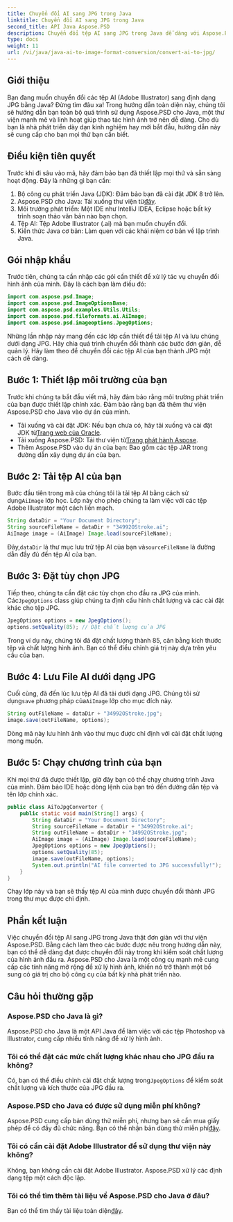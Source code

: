 ```yaml
---
title: Chuyển đổi AI sang JPG trong Java
linktitle: Chuyển đổi AI sang JPG trong Java
second_title: API Java Aspose.PSD
description: Chuyển đổi tệp AI sang JPG trong Java dễ dàng với Aspose.PSD. Hãy làm theo hướng dẫn từng bước của chúng tôi để chuyển đổi hình ảnh chất lượng cao.
type: docs
weight: 11
url: /vi/java/java-ai-to-image-format-conversion/convert-ai-to-jpg/
---
```

## Giới thiệu
Bạn đang muốn chuyển đổi các tệp AI (Adobe Illustrator) sang định dạng JPG bằng Java? Đừng tìm đâu xa! Trong hướng dẫn toàn diện này, chúng tôi sẽ hướng dẫn bạn toàn bộ quá trình sử dụng Aspose.PSD cho Java, một thư viện mạnh mẽ và linh hoạt giúp thao tác hình ảnh trở nên dễ dàng. Cho dù bạn là nhà phát triển dày dạn kinh nghiệm hay mới bắt đầu, hướng dẫn này sẽ cung cấp cho bạn mọi thứ bạn cần biết.
## Điều kiện tiên quyết
Trước khi đi sâu vào mã, hãy đảm bảo bạn đã thiết lập mọi thứ và sẵn sàng hoạt động. Đây là những gì bạn cần:
1. Bộ công cụ phát triển Java (JDK): Đảm bảo bạn đã cài đặt JDK 8 trở lên.
2.  Aspose.PSD cho Java: Tải xuống thư viện từ[đây](https://releases.aspose.com/psd/java/).
3. Môi trường phát triển: Một IDE như IntelliJ IDEA, Eclipse hoặc bất kỳ trình soạn thảo văn bản nào bạn chọn.
4. Tệp AI: Tệp Adobe Illustrator (.ai) mà bạn muốn chuyển đổi.
5. Kiến thức Java cơ bản: Làm quen với các khái niệm cơ bản về lập trình Java.
## Gói nhập khẩu
Trước tiên, chúng ta cần nhập các gói cần thiết để xử lý tác vụ chuyển đổi hình ảnh của mình. Đây là cách bạn làm điều đó:
```java
import com.aspose.psd.Image;
import com.aspose.psd.ImageOptionsBase;
import com.aspose.psd.examples.Utils.Utils;
import com.aspose.psd.fileformats.ai.AiImage;
import com.aspose.psd.imageoptions.JpegOptions;
```
Những lần nhập này mang đến các lớp cần thiết để tải tệp AI và lưu chúng dưới dạng JPG.
Hãy chia quá trình chuyển đổi thành các bước đơn giản, dễ quản lý. Hãy làm theo để chuyển đổi các tệp AI của bạn thành JPG một cách dễ dàng.
## Bước 1: Thiết lập môi trường của bạn
Trước khi chúng ta bắt đầu viết mã, hãy đảm bảo rằng môi trường phát triển của bạn được thiết lập chính xác. Đảm bảo rằng bạn đã thêm thư viện Aspose.PSD cho Java vào dự án của mình.
-  Tải xuống và cài đặt JDK: Nếu bạn chưa có, hãy tải xuống và cài đặt JDK từ[Trang web của Oracle](https://www.oracle.com/java/technologies/javase-downloads.html).
-  Tải xuống Aspose.PSD: Tải thư viện từ[Trang phát hành Aspose](https://releases.aspose.com/psd/java/).
- Thêm Aspose.PSD vào dự án của bạn: Bao gồm các tệp JAR trong đường dẫn xây dựng dự án của bạn.
## Bước 2: Tải tệp AI của bạn
 Bước đầu tiên trong mã của chúng tôi là tải tệp AI bằng cách sử dụng`AiImage` lớp học. Lớp này cho phép chúng ta làm việc với các tệp Adobe Illustrator một cách liền mạch.
```java
String dataDir = "Your Document Directory";
String sourceFileName = dataDir + "34992OStroke.ai";
AiImage image = (AiImage) Image.load(sourceFileName);
```
 Đây,`dataDir` là thư mục lưu trữ tệp AI của bạn và`sourceFileName` là đường dẫn đầy đủ đến tệp AI của bạn.
## Bước 3: Đặt tùy chọn JPG
 Tiếp theo, chúng ta cần đặt các tùy chọn cho đầu ra JPG của mình. Các`JpegOptions` class giúp chúng ta định cấu hình chất lượng và các cài đặt khác cho tệp JPG.
```java
JpegOptions options = new JpegOptions();
options.setQuality(85); // Đặt chất lượng của JPG
```
Trong ví dụ này, chúng tôi đã đặt chất lượng thành 85, cân bằng kích thước tệp và chất lượng hình ảnh. Bạn có thể điều chỉnh giá trị này dựa trên yêu cầu của bạn.
## Bước 4: Lưu File AI dưới dạng JPG
 Cuối cùng, đã đến lúc lưu tệp AI đã tải dưới dạng JPG. Chúng tôi sử dụng`save` phương pháp của`AiImage` lớp cho mục đích này.
```java
String outFileName = dataDir + "34992OStroke.jpg";
image.save(outFileName, options);
```
Dòng mã này lưu hình ảnh vào thư mục được chỉ định với cài đặt chất lượng mong muốn.
## Bước 5: Chạy chương trình của bạn
Khi mọi thứ đã được thiết lập, giờ đây bạn có thể chạy chương trình Java của mình. Đảm bảo IDE hoặc dòng lệnh của bạn trỏ đến đường dẫn tệp và tên lớp chính xác.
```java
public class AiToJpgConverter {
    public static void main(String[] args) {
        String dataDir = "Your Document Directory";
        String sourceFileName = dataDir + "34992OStroke.ai";
        String outFileName = dataDir + "34992OStroke.jpg";
        AiImage image = (AiImage) Image.load(sourceFileName);
        JpegOptions options = new JpegOptions();
        options.setQuality(85);
        image.save(outFileName, options);
        System.out.println("AI file converted to JPG successfully!");
    }
}
```
Chạy lớp này và bạn sẽ thấy tệp AI của mình được chuyển đổi thành JPG trong thư mục được chỉ định.
## Phần kết luận
Việc chuyển đổi tệp AI sang JPG trong Java thật đơn giản với thư viện Aspose.PSD. Bằng cách làm theo các bước được nêu trong hướng dẫn này, bạn có thể dễ dàng đạt được chuyển đổi này trong khi kiểm soát chất lượng của hình ảnh đầu ra. Aspose.PSD cho Java là một công cụ mạnh mẽ cung cấp các tính năng mở rộng để xử lý hình ảnh, khiến nó trở thành một bổ sung có giá trị cho bộ công cụ của bất kỳ nhà phát triển nào.
## Câu hỏi thường gặp
### Aspose.PSD cho Java là gì?
Aspose.PSD cho Java là một API Java để làm việc với các tệp Photoshop và Illustrator, cung cấp nhiều tính năng để xử lý hình ảnh.
### Tôi có thể đặt các mức chất lượng khác nhau cho JPG đầu ra không?
 Có, bạn có thể điều chỉnh cài đặt chất lượng trong`JpegOptions` để kiểm soát chất lượng và kích thước của JPG đầu ra.
### Aspose.PSD cho Java có được sử dụng miễn phí không?
Aspose.PSD cung cấp bản dùng thử miễn phí, nhưng bạn sẽ cần mua giấy phép để có đầy đủ chức năng. Bạn có thể nhận bản dùng thử miễn phí[đây](https://releases.aspose.com/).
### Tôi có cần cài đặt Adobe Illustrator để sử dụng thư viện này không?
Không, bạn không cần cài đặt Adobe Illustrator. Aspose.PSD xử lý các định dạng tệp một cách độc lập.
### Tôi có thể tìm thêm tài liệu về Aspose.PSD cho Java ở đâu?
 Bạn có thể tìm thấy tài liệu toàn diện[đây](https://reference.aspose.com/psd/java/).